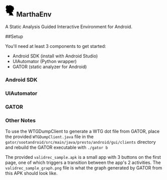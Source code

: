 <div align="left">
  <h2>
    <img src="./icon.png" width=30>
  	MarthaEnv
  </h2>
</div>

A Static Analysis Guided Interactive Environment for Android.

##Setup

You'll need at least 3 components to get started:
   * Android SDK (install with Android Studio)
   * UIAutomator (Python wrapper)
   * GATOR (static analyzer for Android)

### Android SDK

### UIAutomator

### GATOR

### Other Notes
To use the WTGDumpClient to generate a WTG dot file from GATOR, place the provided `WTGDumpClient.java` file in the `gator/sootandroid/src/main/java/presto/android/gui/clients` directory and rebuild the GATOR executable with `./gator b`

The provided `validrec_sample.apk` is a small app with 3 buttons on the first page, one of which triggers a transition between the app's 2 activities. The `validrec_sample_graph.png` file is what the graph generated by GATOR from this APK should look like.